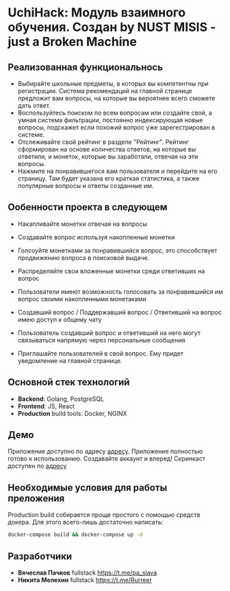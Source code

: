 # UchiHack: Модуль взаимного обучения. Создан by NUST MISIS - just a Broken Machine

## Реализованная функциональнось
- Выбирайте школьные предметы, в которых вы компетентны при регистрации. Система рекомендаций на главной странице предложит вам вопросы, на которые вы вероятнее всего сможете дать ответ.  
- Воспользуйтесь поиском по всем вопросам или создайте свой, а умная система фильтрации, постоянно индексирующая новые вопросы, подскажет если похожий вопрос уже зарегестрирован в системе.
- Отслеживайте свой рейтинг в разделе "Рейтинг". Рейтинг сформирован на основе количества ответов, на которые вы ответили, и монеток, которые вы заработали, отвечая на эти вопросы.
- Нажмите на понравившегося вам пользователя и перейдите на его страницу. Там будет указана его краткая статистика, а также популярные вопросы и ответы созданные им.

## Ообенности проекта в следующем
- Накапливайте монетки отвечая на вопросы
- Создавайте вопрос используя накопленные монетки
- Голсоуйте монетками за понравившийся вопрос, это способствует продвижению вопроса в поисковой выдаче.
- Распределяйте свои вложенные монетки среди ответивших на вопрос 
- Пользователи имеют возможность голосовать за понравившийся им вопрос своими накопленными монетаками

- Создавший вопрос / Поддержавший вопрос / Ответивший на вопрос имею доступ к общему чату
- Пользователь создавший вопрос и ответивший на него могут связываться напрямую через персональные сообщения

- Приглашайте пользователей в свой вопрос. Ему придет уведомление на главной странице.

## Основной стек технологий
- **Backend**: Golang, PostgreSQL
- **Frontend**: JS, React
- **Production** build tools: Docker, NGINX

## Демо
Приложение доступно по адресу [адресу](http://139.162.131.165).
Приложение полностью готово к использованию. Создавайте аккаунт и вперед!
Скринкаст доступен по [адресу](http://139.162.131.165)  

## Необходимые условия для работы преложения
Production build собирается проще простого с помощью средств докера. Для этого всего-лишь достаточно написать:
```bash
docker-compose build && docker-compose up -d
```

## Разработчики
- **Вячеслав Пачков** fullstack https://t.me/pa_slava
- **Никита Мелехин** fullstack https://t.me/Rurreer
